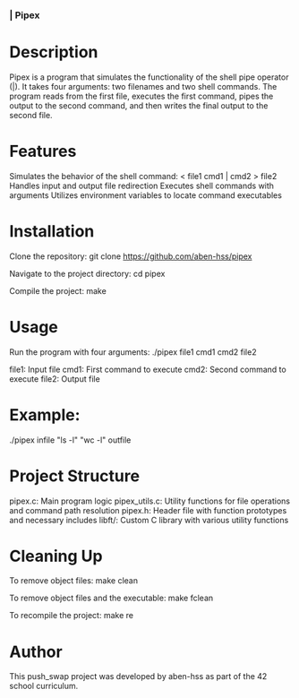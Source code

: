 ### | Pipex

# Description
Pipex is a program that simulates the functionality of the shell pipe operator (|). It takes four arguments: two filenames and two shell commands. The program reads from the first file, executes the first command, pipes the output to the second command, and then writes the final output to the second file.
# Features

Simulates the behavior of the shell command: < file1 cmd1 | cmd2 > file2
Handles input and output file redirection
Executes shell commands with arguments
Utilizes environment variables to locate command executables

# Installation

Clone the repository:
git clone https://github.com/aben-hss/pipex

Navigate to the project directory:
cd pipex

Compile the project:
make


# Usage
Run the program with four arguments:
./pipex file1 cmd1 cmd2 file2

file1: Input file
cmd1: First command to execute
cmd2: Second command to execute
file2: Output file

# Example:
./pipex infile "ls -l" "wc -l" outfile

# Project Structure
pipex.c: Main program logic
pipex_utils.c: Utility functions for file operations and command path resolution
pipex.h: Header file with function prototypes and necessary includes
libft/: Custom C library with various utility functions

# Cleaning Up
To remove object files:
make clean

To remove object files and the executable:
make fclean

To recompile the project:
make re

# Author
This push_swap project was developed by aben-hss as part of the 42 school curriculum.
